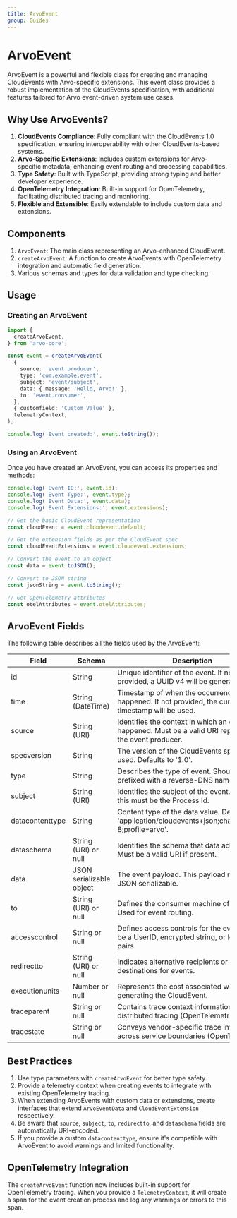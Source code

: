 ```yaml
---
title: ArvoEvent
group: Guides
---
```


# ArvoEvent

ArvoEvent is a powerful and flexible class for creating and managing CloudEvents with Arvo-specific extensions. This event class provides a robust implementation of the CloudEvents specification, with additional features tailored for Arvo event-driven system use cases.

## Why Use ArvoEvents?

1. **CloudEvents Compliance**: Fully compliant with the CloudEvents 1.0 specification, ensuring interoperability with other CloudEvents-based systems.
2. **Arvo-Specific Extensions**: Includes custom extensions for Arvo-specific metadata, enhancing event routing and processing capabilities.
3. **Type Safety**: Built with TypeScript, providing strong typing and better developer experience.
4. **OpenTelemetry Integration**: Built-in support for OpenTelemetry, facilitating distributed tracing and monitoring.
5. **Flexible and Extensible**: Easily extendable to include custom data and extensions.

## Components

1. `ArvoEvent`: The main class representing an Arvo-enhanced CloudEvent.
2. `createArvoEvent`: A function to create ArvoEvents with OpenTelemetry integration and automatic field generation.
3. Various schemas and types for data validation and type checking.

## Usage

### Creating an ArvoEvent

```typescript
import {
  createArvoEvent,
} from 'arvo-core';

const event = createArvoEvent(
  {
    source: 'event.producer',
    type: 'com.example.event',
    subject: 'event/subject',
    data: { message: 'Hello, Arvo!' },
    to: 'event.consumer',
  },
  { customfield: 'Custom Value' },
  telemetryContext,
);

console.log('Event created:', event.toString());
```

### Using an ArvoEvent

Once you have created an ArvoEvent, you can access its properties and methods:

```typescript
console.log('Event ID:', event.id);
console.log('Event Type:', event.type);
console.log('Event Data:', event.data);
console.log('Event Extensions:', event.extensions);

// Get the basic CloudEvent representation
const cloudEvent = event.cloudevent.default;

// Get the extension fields as per the CloudEvent spec
const cloudEventExtensions = event.cloudevent.extensions;

// Convert the event to an object
const data = event.toJSON();

// Convert to JSON string
const jsonString = event.toString();

// Get OpenTelemetry attributes
const otelAttributes = event.otelAttributes;
```

## ArvoEvent Fields

The following table describes all the fields used by the ArvoEvent:

| Field           | Schema                   | Description                                                                                             |
| --------------- | ------------------------ | ------------------------------------------------------------------------------------------------------- |
| id              | String                   | Unique identifier of the event. If not provided, a UUID v4 will be generated.                           |
| time            | String (DateTime)        | Timestamp of when the occurrence happened. If not provided, the current timestamp will be used.         |
| source          | String (URI)             | Identifies the context in which an event happened. Must be a valid URI representing the event producer. |
| specversion     | String                   | The version of the CloudEvents specification used. Defaults to '1.0'.                                   |
| type            | String                   | Describes the type of event. Should be prefixed with a reverse-DNS name.                                |
| subject         | String (URI)             | Identifies the subject of the event. For Arvo, this must be the Process Id.                             |
| datacontenttype | String                   | Content type of the data value. Defaults to 'application/cloudevents+json;charset=UTF-8;profile=arvo'.  |
| dataschema      | String (URI) or null     | Identifies the schema that data adheres to. Must be a valid URI if present.                             |
| data            | JSON serializable object | The event payload. This payload must be JSON serializable.                                              |
| to              | String (URI) or null     | Defines the consumer machine of the event. Used for event routing.                                      |
| accesscontrol   | String or null           | Defines access controls for the event. Can be a UserID, encrypted string, or key-value pairs.           |
| redirectto      | String (URI) or null     | Indicates alternative recipients or destinations for events.                                            |
| executionunits  | Number or null           | Represents the cost associated with generating the CloudEvent.                                          |
| traceparent     | String or null           | Contains trace context information for distributed tracing (OpenTelemetry).                             |
| tracestate      | String or null           | Conveys vendor-specific trace information across service boundaries (OpenTelemetry).                    |

## Best Practices

1. Use type parameters with `createArvoEvent` for better type safety.
2. Provide a telemetry context when creating events to integrate with existing OpenTelemetry tracing.
3. When extending ArvoEvents with custom data or extensions, create interfaces that extend `ArvoEventData` and `CloudEventExtension` respectively.
4. Be aware that `source`, `subject`, `to`, `redirectto`, and `dataschema` fields are automatically URI-encoded.
5. If you provide a custom `datacontenttype`, ensure it's compatible with ArvoEvent to avoid warnings and limited functionality.

## OpenTelemetry Integration

The `createArvoEvent` function now includes built-in support for OpenTelemetry tracing. When you provide a `TelemetryContext`, it will create a span for the event creation process and log any warnings or errors to this span.
